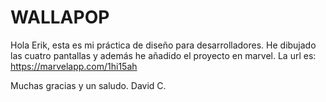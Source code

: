 **WALLAPOP**
==============================================================================
Hola Erik, esta es mi práctica de diseño para desarrolladores. He dibujado las cuatro pantallas y además he añadido el proyecto en marvel. La url es: https://marvelapp.com/1hi15ah

Muchas gracias y un saludo.
David C.

